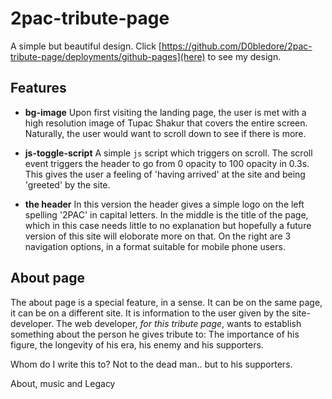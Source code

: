 # 2pac-tribute-page

A simple but beautiful design. Click [https://github.com/D0bledore/2pac-tribute-page/deployments/github-pages](here) to see my design. 

## Features

- **bg-image**
Upon first visiting the landing page, the user is met with a high resolution image of Tupac Shakur that covers the entire screen. 
Naturally, the user would want to scroll down to see if there is more. 
 
- **js-toggle-script**
A simple `js` script which triggers on scroll. The scroll event triggers the header to go from 0 opacity to 100 opacity in 0.3s. 
This gives the user a feeling of 'having arrived' at the site and being 'greeted' by the site.

- **the header**
In this version the header gives a simple logo on the left spelling '2PAC' in capital letters.
In the middle is the title of the page, which in this case needs little to no explanation but hopefully a future version of this site will eloborate more on that.
On the right are 3 navigation options, in a format suitable for mobile phone users.

## About page

The about page is a special feature, in a sense. It can be on the same page, it can be on a different site. It is information to the user given by the site-developer. 
The web developer, *for this tribute page*, wants to establish something about the person he gives tribute to: 
The importance of his figure, the longevity of his era, his enemy and his supporters.

Whom do I write this to? 
Not to the dead man.. but to his supporters.

About, music and Legacy
